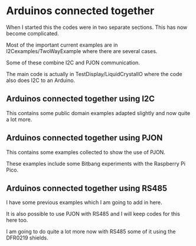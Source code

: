 # Arduinos connected together

When I started this the codes were in two separate sections. This has now become complicated.

Most of the important current examples are in I2Cexamples/TwoWayExample where there are several cases.

Some of these combine I2C and PJON communication.

The main code is actually in TestDisplay/LiquidCrystalIO where the code also does I2C to an Arduino.

## Arduinos connected together using I2C

This contains some public domain examples adapted slightly and now quite a lot more.

## Arduinos connected together using PJON

This contains some examples collected to show the use of PJON.

These examples include some Bitbang experiments with the Raspberry Pi Pico.

## Arduinos connected together using RS485

I have some previous examples which I am going to add in here.

It is also possible to use PJON with RS485 and I will keep codes for this here too.

I am going to do quite a lot more now with RS485 some of it using the DFR0219 shields.

